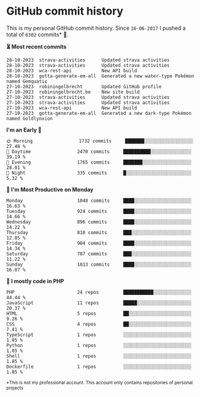 # GitHub commit history
This is my personal GitHub commit history. Since <!--START_SECTION:first-commit-date-->`16-06-2017`<!--END_SECTION:first-commit-date--> I pushed a total of <!--START_SECTION:total-commit-count-->`6302`<!--END_SECTION:total-commit-count--> commits* 🎉.

<!--START_SECTION:most-recent-commits-->
**⏳ Most recent commits**
                                        
```text
28-10-2023  strava-activities      Updated strava activities
28-10-2023  strava-activities      Updated strava activities
28-10-2023  wca-rest-api           New API build
28-10-2023  gotta-generate-em-all  Generated a new water-type Pokémon named Gemquatic
27-10-2023  robiningelbrecht       Updated GitHub profile
27-10-2023  robiningelbrecht.be    New site build
27-10-2023  strava-activities      Updated strava activities
27-10-2023  strava-activities      Updated strava activities
27-10-2023  wca-rest-api           New API build
27-10-2023  gotta-generate-em-all  Generated a new dark-type Pokémon named Goldlynxion
```
<!--END_SECTION:most-recent-commits-->  

<!--START_SECTION:commits-per-day-time-->
**I&#039;m an Early 🐤**

```text
🌞 Morning                 1732 commits     ███████░░░░░░░░░░░░░░░░░░   27.48 %
🌆 Daytime                 2470 commits     ██████████░░░░░░░░░░░░░░░   39.19 %
🌃 Evening                 1765 commits     ███████░░░░░░░░░░░░░░░░░░   28.01 %
🌙 Night                   335 commits      █░░░░░░░░░░░░░░░░░░░░░░░░   5.32 %
```
<!--END_SECTION:commits-per-day-time-->  

<!--START_SECTION:commits-per-weekday-->
**📅 I&#039;m Most Productive on Monday**

```text
Monday                    1048 commits     ████░░░░░░░░░░░░░░░░░░░░░   16.63 %
Tuesday                   924 commits      ████░░░░░░░░░░░░░░░░░░░░░   14.66 %
Wednesday                 896 commits      ████░░░░░░░░░░░░░░░░░░░░░   14.22 %
Thursday                  810 commits      ███░░░░░░░░░░░░░░░░░░░░░░   12.85 %
Friday                    904 commits      ████░░░░░░░░░░░░░░░░░░░░░   14.34 %
Saturday                  707 commits      ███░░░░░░░░░░░░░░░░░░░░░░   11.22 %
Sunday                    1013 commits     ████░░░░░░░░░░░░░░░░░░░░░   16.07 %
```
<!--END_SECTION:commits-per-weekday-->  

<!--START_SECTION:repos-per-language-->
**💬 I mostly code in PHP**

```text
PHP                       24 repos         ███████████░░░░░░░░░░░░░░   44.44 %
JavaScript                11 repos         █████░░░░░░░░░░░░░░░░░░░░   20.37 %
HTML                      5 repos          ██░░░░░░░░░░░░░░░░░░░░░░░   9.26 %
CSS                       4 repos          ██░░░░░░░░░░░░░░░░░░░░░░░   7.41 %
TypeScript                1 repos          ░░░░░░░░░░░░░░░░░░░░░░░░░   1.85 %
Python                    1 repos          ░░░░░░░░░░░░░░░░░░░░░░░░░   1.85 %
Shell                     1 repos          ░░░░░░░░░░░░░░░░░░░░░░░░░   1.85 %
Dockerfile                1 repos          ░░░░░░░░░░░░░░░░░░░░░░░░░   1.85 %
```
<!--END_SECTION:repos-per-language-->  

<sub>*This is not my professional account. This account only contains repositories of personal projects</sub>
